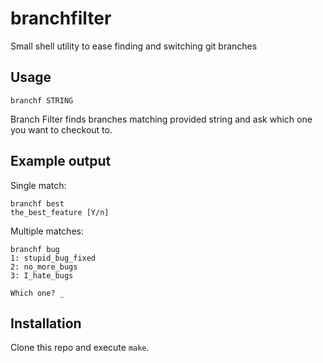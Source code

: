 branchfilter
============

Small shell utility to ease finding and switching git branches

Usage
-------------

`branchf STRING`

Branch Filter finds branches matching provided string and ask which one you
want to checkout to.

Example output
--------------

Single match:
``` 
branchf best
the_best_feature [Y/n]
```

Multiple matches:
```
branchf bug
1: stupid_bug_fixed
2: no_more_bugs
3: I_hate_bugs

Which one? _
```

Installation
------------

Clone this repo and execute `make`.


